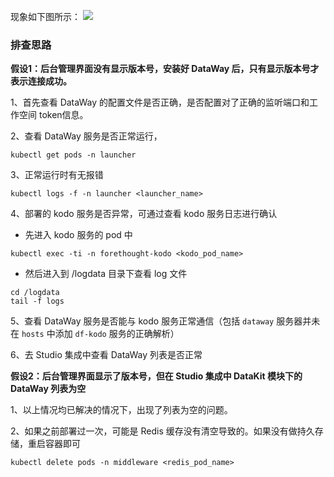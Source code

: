 现象如下图所示：
![](img/not_see_dataway_1.jpg)

### 排查思路

**假设1：后台管理界面没有显示版本号，安装好 DataWay 后，只有显示版本号才表示连接成功。**

1、首先查看 DataWay 的配置文件是否正确，是否配置对了正确的监听端口和工作空间 token信息。

2、查看 DataWay 服务是否正常运行，

```shell
kubectl get pods -n launcher
```

3、正常运行时有无报错

 ```shell
kubectl logs -f -n launcher <launcher_name>
 ```

4、部署的 kodo 服务是否异常，可通过查看 kodo 服务日志进行确认

- 先进入 kodo 服务的 pod 中

```shell
kubectl exec -ti -n forethought-kodo <kodo_pod_name>
```

- 然后进入到 /logdata 目录下查看 log 文件

```
cd /logdata
tail -f logs
```

5、查看 DataWay 服务是否能与 kodo 服务正常通信（包括 `dataway` 服务器并未在 `hosts` 中添加 `df-kodo` 服务的正确解析）

6、去 Studio 集成中查看 DataWay 列表是否正常

**假设2：后台管理界面显示了版本号，但在 Studio 集成中 DataKit 模块下的 DataWay 列表为空**

1、以上情况均已解决的情况下，出现了列表为空的问题。

2、如果之前部署过一次，可能是 Redis 缓存没有清空导致的。如果没有做持久存储，重启容器即可

```shell
kubectl delete pods -n middleware <redis_pod_name>
```

